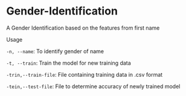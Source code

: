 # Gender-Identification
A Gender Identification based on the features from first name 

Usage

`-n, --name`: To identify gender of name

`-t, --train`: Train the model for new training data

`-trin,--train-file`: File containing training data in .csv format

`-tein,--test-file`: File to determine accuracy of newly trained model

